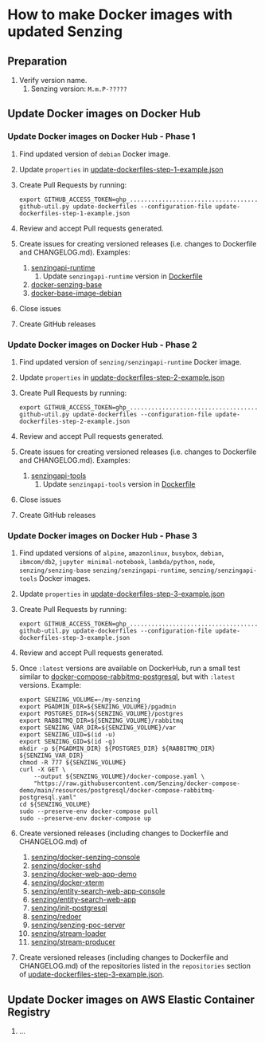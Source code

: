 # How to make Docker images with updated Senzing

## Preparation

1. Verify version name.
    1. Senzing version: `M.m.P-?????`

## Update Docker images on Docker Hub

### Update Docker images on Docker Hub  - Phase 1

1. Find updated version of `debian` Docker image.
1. Update `properties` in
   [update-dockerfiles-step-1-example.json](https://github.com/Senzing/github-util/blob/main/update-dockerfiles-step-1-example.json)
1. Create Pull Requests by running:

    ```console
    export GITHUB_ACCESS_TOKEN=ghp_....................................
    github-util.py update-dockerfiles --configuration-file update-dockerfiles-step-1-example.json
    ```

1. Review and accept Pull requests generated.
1. Create issues for creating versioned releases (i.e. changes to Dockerfile and CHANGELOG.md).
   Examples:
    1. [senzingapi-runtime](https://github.com/Senzing/senzingapi-runtime/issues/31)
        1. Update `senzingapi-runtime` version in
           [Dockerfile](https://github.com/Senzing/senzingapi-runtime/blob/main/Dockerfile)
    1. [docker-senzing-base](https://github.com/Senzing/docker-senzing-base/issues/126)
    1. [docker-base-image-debian](https://github.com/Senzing/docker-base-image-debian/issues/42)
1. Close issues
1. Create GitHub releases

### Update Docker images on Docker Hub - Phase 2

1. Find updated version of `senzing/senzingapi-runtime` Docker image.
1. Update `properties` in
   [update-dockerfiles-step-2-example.json](https://github.com/Senzing/github-util/blob/main/update-dockerfiles-step-2-example.json)
1. Create Pull Requests by running:

    ```console
    export GITHUB_ACCESS_TOKEN=ghp_....................................
    github-util.py update-dockerfiles --configuration-file update-dockerfiles-step-2-example.json
    ```

1. Review and accept Pull requests generated.
1. Create issues for creating versioned releases (i.e. changes to Dockerfile and CHANGELOG.md).
   Examples:
    1. [senzingapi-tools](https://github.com/Senzing/senzingapi-tools/issues/25)
        1. Update `senzingapi-tools` version in
           [Dockerfile](https://github.com/Senzing/senzingapi-tools/blob/main/Dockerfile)
1. Close issues
1. Create GitHub releases

### Update Docker images on Docker Hub - Phase 3

1. Find updated versions of
   `alpine`,
   `amazonlinux`,
   `busybox`,
   `debian`,
   `ibmcom/db2`,
   `jupyter minimal-notebook`,
   `lambda/python`,
   `node`,
   `senzing/senzing-base`
   `senzing/senzingapi-runtime`,
   `senzing/senzingapi-tools`
    Docker images.
1. Update `properties` in
   [update-dockerfiles-step-3-example.json](https://github.com/Senzing/github-util/blob/main/update-dockerfiles-step-3-example.json)
1. Create Pull Requests by running:

    ```console
    export GITHUB_ACCESS_TOKEN=ghp_....................................
    github-util.py update-dockerfiles --configuration-file update-dockerfiles-step-3-example.json
    ```

1. Review and accept Pull requests generated.
1. Once `:latest` versions are available on DockerHub,
   run a small test similar to
   [docker-compose-rabbitmq-postgresql](https://github.com/Senzing/docker-compose-demo/blob/main/docs/docker-compose-rabbitmq-postgresql/README.md#demonstrate), but with `:latest` versions.
   Example:

    ```console
    export SENZING_VOLUME=~/my-senzing
    export PGADMIN_DIR=${SENZING_VOLUME}/pgadmin
    export POSTGRES_DIR=${SENZING_VOLUME}/postgres
    export RABBITMQ_DIR=${SENZING_VOLUME}/rabbitmq
    export SENZING_VAR_DIR=${SENZING_VOLUME}/var
    export SENZING_UID=$(id -u)
    export SENZING_GID=$(id -g)
    mkdir -p ${PGADMIN_DIR} ${POSTGRES_DIR} ${RABBITMQ_DIR} ${SENZING_VAR_DIR}
    chmod -R 777 ${SENZING_VOLUME}
    curl -X GET \
        --output ${SENZING_VOLUME}/docker-compose.yaml \
        "https://raw.githubusercontent.com/Senzing/docker-compose-demo/main/resources/postgresql/docker-compose-rabbitmq-postgresql.yaml"
    cd ${SENZING_VOLUME}
    sudo --preserve-env docker-compose pull
    sudo --preserve-env docker-compose up

    ```

1. Create versioned releases (including changes to Dockerfile and CHANGELOG.md) of
    1. [senzing/docker-senzing-console](https://github.com/Senzing/docker-senzing-console)
    1. [senzing/docker-sshd](https://github.com/Senzing/docker-sshd)
    1. [senzing/docker-web-app-demo](https://github.com/Senzing/docker-web-app-demo)
    1. [senzing/docker-xterm](https://github.com/Senzing/docker-xterm)
    1. [senzing/entity-search-web-app-console](https://github.com/Senzing/entity-search-web-app-console)
    1. [senzing/entity-search-web-app](https://github.com/Senzing/entity-search-web-app)
    1. [senzing/init-postgresql](https://github.com/Senzing/init-postgresql)
    1. [senzing/redoer](https://github.com/Senzing/redoer)
    1. [senzing/senzing-poc-server](https://github.com/Senzing/senzing-poc-server)
    1. [senzing/stream-loader](https://github.com/Senzing/stream-loader)
    1. [senzing/stream-producer](https://github.com/Senzing/stream-producer)
1. Create versioned releases (including changes to Dockerfile and CHANGELOG.md) of the repositories
   listed in the `repositories` section of
   [update-dockerfiles-step-3-example.json](https://github.com/Senzing/github-util/blob/main/update-dockerfiles-step-3-example.json).

## Update Docker images on AWS Elastic Container Registry

1. ...
